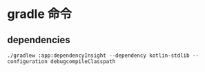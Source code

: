 # gradle 命令

## dependencies

```shell
./gradlew :app:dependencyInsight --dependency kotlin-stdlib --configuration debugcompileClasspath
```